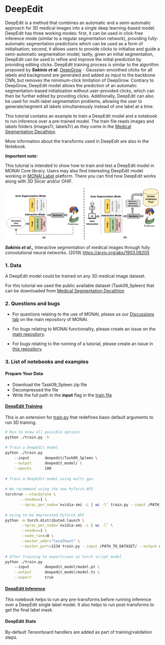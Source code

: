 # DeepEdit


DeepEdit is a method that combines an automatic and a semi-automatic approach for 3D medical images into a
single deep learning-based model. DeepEdit has three working modes: first, it can be used in click-free
inference mode (similar to a regular segmentation network), providing fully-automatic segmentation predictions which
can be used as a form of initialisation; second, it allows users to provide clicks to initialise and guide
a semi-automatic segmentation model; lastly, given an initial segmentation, DeepEdit can be used to refine
and improve the initial prediction by providing editing clicks. DeepEdit training process is similar to the algorithm
proposed by **_Sakinis et al._** [DeepGrow](../../deepgrow/ignite) - Gaussian-smoothed clicks for all labels and background
are generated and added as input to the backbone CNN, but removes the minimum-click limitation of DeepGrow.
Contrary to DeepGrow, DeepEdit model allows the prediction of an automatic segmentation-based
initialisation without user-provided clicks, which can then be further edited by providing clicks. Additionally,
DeepEdit can also be used for multi-label segmentation problems, allowing the user to generate/segment
all labels simultaneously instead of one label at a time.

This tutorial contains an example to train a DeepEdit model and a notebook to run inference
over a pre-trained model. The train file reads images and labels folders (imagesTr, labelsTr) as they come in the
[Medical Segmentation Decathlon](https://msd-for-monai.s3-us-west-2.amazonaws.com/Task09_Spleen.tar).

More information about the transforms used in DeepEdit are also in the Notebook.

**_Important note:_**

This tutorial is intended to show how to train and test a DeepEdit model in MONAI Core library. Users may also find interesting
DeepEdit model working in [MONAI Label](https://github.com/Project-MONAI/MONAILabel/tree/main/sample-apps/radiology#deepedit)
platform. There you can find how DeepEdit works along with 3D Slicer and/or OHIF.

<p align="center">
  <img src="../../figures/general_schema_deepedit.png" alt="deepedit scheme">
</p>

**_Sakinis et al.,_** Interactive segmentation of medical images through
fully convolutional neural networks. (2019) https://arxiv.org/abs/1903.08205

### 1. Data

A DeepEdit model could be trained on any 3D medical image dataset.

For this tutorial we used the public available dataset (Task09_Spleen) that can be downloaded from [Medical Segmentation Decathlon](https://drive.google.com/drive/folders/1HqEgzS8BV2c7xYNrZdEAnrHk7osJJ--2)

### 2. Questions and bugs

- For questions relating to the use of MONAI, please us our [Discussions tab](https://github.com/Project-MONAI/MONAI/discussions) on the main repository of MONAI.

- For bugs relating to MONAI functionality, please create an issue on the [main repository](https://github.com/Project-MONAI/MONAI/issues).

- For bugs relating to the running of a tutorial, please create an issue in [this repository](https://github.com/Project-MONAI/Tutorials/issues).

### 3. List of notebooks and examples

#### Prepare Your Data

- Download the Task09_Spleen zip file
- Decompressed the file
- Write the full path in the **input** flag in the [train file](./train.py)


#### [DeepEdit Training](./train.py)

This is an extension for [train.py](./train.py) that redefines basic default arguments to run 3D training.

```bash
# Run to know all possible options
python ./train.py -h

# Train a DeepEdit model
python ./train.py
    --input       deepedit/Task09_Spleen \
    --output      deepedit_model/ \
    --epochs      100

# Train a DeepEdit model using multi gpu

# We recommend using the new PyTorch API
torchrun --standalone \
       --nnodes=1 \
       --nproc_per_node=`nvidia-smi -L | wc -l` train.py --input /PATH_TO_DATASET/ --output deepedit_model/ --epochs 100 --multi_gpu True

# Using to-be deprecated PyTorch API
python -m torch.distributed.launch \
       --nproc_per_node=`nvidia-smi -L | wc -l` \
       --nnodes=1 \
       --node_rank=0 \
       --master_addr="localhost" \
       --master_port=1234 train.py --input /PATH_TO_DATASET/ --output deepedit_model/ --epochs 100 --multi_gpu True

# After training to export/save as torch script model
python ./train.py
    --input       deepedit_model/model.pt \
    --output      deepedit_model/model.ts \
    --export      true
```

#### [DeepEdit Inference](./inference.ipynb)

This notebook helps to run any pre-transforms before running inference over a DeepEdit single label model.
It also helps to run post-transforms to get the final label mask.


#### DeepEdit Stats

By-default Tensorboard handlers are added as part of training/validation steps.
